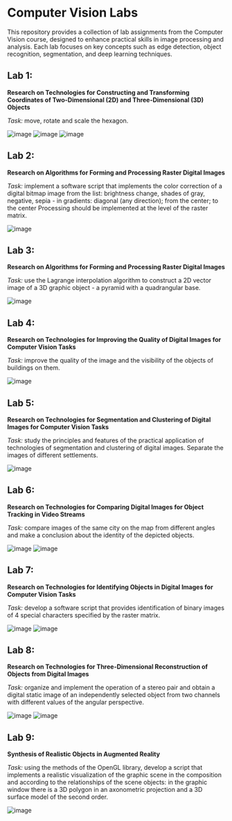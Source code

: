 # Computer Vision Labs
This repository provides a collection of lab assignments from the Computer Vision course, designed to enhance practical skills in image processing and analysis. Each lab focuses on key concepts such as edge detection, object recognition, segmentation, and deep learning techniques.

## Lab 1:
**Research on Technologies for Constructing and Transforming Coordinates of Two-Dimensional (2D) and Three-Dimensional (3D) Objects**

*Task:* move, rotate and scale the hexagon.

![image](https://github.com/user-attachments/assets/768b97d3-53b9-45e8-84ac-0a40d8c95c09)
![image](https://github.com/user-attachments/assets/36740eae-74ea-4caa-8126-d9946e109e6d)
![image](https://github.com/user-attachments/assets/ac76a07a-91d4-401c-abe8-fdb7b3f5c02d)

## Lab 2:
**Research on Algorithms for Forming and Processing Raster Digital Images**

*Task:* implement a software script that implements the color correction of a digital bitmap image from the list: brightness change, shades of gray, negative, sepia - in gradients: diagonal (any direction); from the center; to the center Processing should be implemented at the level of the raster matrix.

![image](https://github.com/user-attachments/assets/1d4b8dfb-025b-4102-9b11-3f35567da9a1)

## Lab 3:
**Research on Algorithms for Forming and Processing Raster Digital Images**

*Task:* use the Lagrange interpolation algorithm to construct a 2D vector image of a 3D graphic object - a pyramid with a quadrangular base.

![image](https://github.com/user-attachments/assets/41247f7c-f601-4019-bbc0-c4807992510a)


## Lab 4:
**Research on Technologies for Improving the Quality of Digital Images for Computer Vision Tasks**

*Task:* improve the quality of the image and the visibility of the objects of buildings on them.

![image](https://github.com/user-attachments/assets/1b07dad5-5197-4142-94ba-0bff9106f857)


## Lab 5:
**Research on Technologies for Segmentation and Clustering of Digital Images for Computer Vision Tasks**

*Task:* study the principles and features of the practical application of technologies of segmentation and clustering of digital images. Separate the images of different settlements.

![image](https://github.com/user-attachments/assets/3e4297e3-4f8f-434c-9fd4-c3b95438c9ee)

## Lab 6:
**Research on Technologies for Comparing Digital Images for Object Tracking in Video Streams**

*Task:* compare images of the same city on the map from different angles and make a conclusion about the identity of the depicted objects.

![image](https://github.com/user-attachments/assets/fff1ab55-d2eb-47b5-b6f3-b132a639d033)
![image](https://github.com/user-attachments/assets/321d7b21-545c-49ea-a9a4-5309d2816d69)


## Lab 7:
**Research on Technologies for Identifying Objects in Digital Images for Computer Vision Tasks**

*Task:* develop a software script that provides identification of binary images of 4 special characters specified by the raster matrix.

![image](https://github.com/user-attachments/assets/c11a1f56-3f1b-41fe-a474-8cbcb3fad845)
![image](https://github.com/user-attachments/assets/29d2175d-b902-4fec-ade6-92eb23fb0624)


## Lab 8:
**Research on Technologies for Three-Dimensional Reconstruction of Objects from Digital Images**

*Task:* organize and implement the operation of a stereo pair and obtain a digital static image of an independently selected object from two channels with different values ​​of the angular perspective.

![image](https://github.com/user-attachments/assets/a89c335a-4578-41e6-bdc3-b26559aefd34)
![image](https://github.com/user-attachments/assets/0120e967-f4bf-40d0-b359-fda7a6b7aa24)


## Lab 9:
**Synthesis of Realistic Objects in Augmented Reality**

*Task:* using the methods of the OpenGL library, develop a script that implements a realistic visualization of the graphic scene in the composition and according to the relationships of the scene objects: in the graphic window there is a 3D polygon in an axonometric projection and a 3D surface model of the second order.

![image](https://github.com/user-attachments/assets/641fd361-3569-49ce-937c-4b57c2e8b485)
